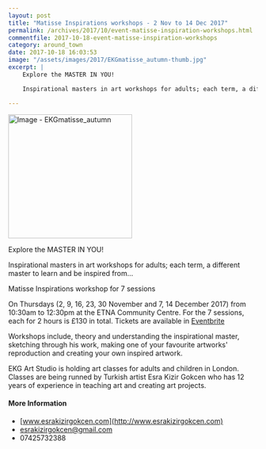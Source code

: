 ```yaml
---
layout: post
title: "Matisse Inspirations workshops - 2 Nov to 14 Dec 2017"
permalink: /archives/2017/10/event-matisse-inspiration-workshops.html
commentfile: 2017-10-18-event-matisse-inspiration-workshops
category: around_town
date: 2017-10-18 16:03:53
image: "/assets/images/2017/EKGmatisse_autumn-thumb.jpg"
excerpt: |
    Explore the MASTER IN YOU!

    Inspirational masters in art workshops for adults; each term, a different master to learn and be inspired from...

---
```


<a href="/assets/images/2017/EKGmatisse_autumn.jpg" title="Click for a larger image"><img src="/assets/images/2017/EKGmatisse_autumn-thumb.jpg" width="250" alt="Image - EKGmatisse_autumn"  class="photo right"/></a>

Explore the MASTER IN YOU!

Inspirational masters in art workshops for adults; each term, a different master to learn and be inspired from...

Matisse Inspirations workshop for 7 sessions

On Thursdays (2, 9, 16, 23, 30 November and 7, 14 December 2017) from 10:30am to 12:30pm at the ETNA Community Centre. For the 7 sessions, each for 2 hours is £130 in total. Tickets are available in [Eventbrite](https://www.eventbrite.com/e/explore-the-master-in-you-tickets-38848771722)

Workshops include, theory and understanding the inspirational master, sketching through his work, making one of your favourite artworks' reproduction and creating your own inspired artwork.

EKG Art Studio is holding art classes for adults and children in London.
Classes are being runned by Turkish artist Esra Kizir Gokcen who has 12 years of experience in teaching art and creating art projects.

#### More Information

-   [www.esrakizirgokcen.com](http://www.esrakizirgokcen.com)
-   <esrakizirgokcen@gmail.com>
-   07425732388
